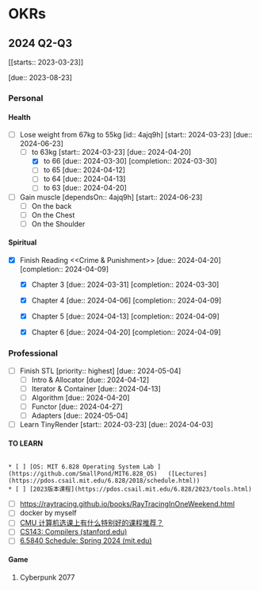 # OKRs

## 2024 Q2-Q3 

[[starts:: 2023-03-23]]

[due:: 2023-08-23]

### Personal

#### Health
- [ ] Lose weight from 67kg to 55kg  [id:: 4ajq9h]  [start:: 2024-03-23]  [due:: 2024-06-23]
	- [ ] to 63kg  [start:: 2024-03-23]  [due:: 2024-04-20]
		- [x] to 66  [due:: 2024-03-30]  [completion:: 2024-03-30]
		- [ ] to 65  [due:: 2024-04-12]
		- [ ] to 64  [due:: 2024-04-13]
		- [ ] to 63  [due:: 2024-04-20]

- [ ] Gain muscle  [dependsOn:: 4ajq9h]  [start:: 2024-06-23]
	- [ ] On the back
	- [ ] On the Chest
	- [ ] On the Shoulder

#### Spiritual
- [x] Finish Reading <<Crime & Punishment>>  [due:: 2024-04-20]  [completion:: 2024-04-09]
	- [x] Chapter 3  [due:: 2024-03-31]  [completion:: 2024-03-30]
	- [x] Chapter 4  [due:: 2024-04-06]  [completion:: 2024-04-09]
	- [x] Chapter 5  [due:: 2024-04-13]  [completion:: 2024-04-09]
	- [x] Chapter 6  [due:: 2024-04-20]  [completion:: 2024-04-09]


### Professional
- [ ] Finish STL  [priority:: highest]  [due:: 2024-05-04]
	- [ ] Intro & Allocator  [due:: 2024-04-12]
	- [ ] Iterator & Container  [due:: 2024-04-13]
	- [ ] Algorithm  [due:: 2024-04-20]
	- [ ] Functor  [due:: 2024-04-27]
	- [ ] Adapters  [due:: 2024-05-04]
- [ ] Learn TinyRender  [start:: 2024-03-23]  [due:: 2024-04-03]

#### TO LEARN
																													* [ ] [OS: MIT 6.828 Operating System Lab ](https://github.com/SmallPond/MIT6.828_OS)   ([Lectures](https://pdos.csail.mit.edu/6.828/2018/schedule.html))
	* [ ] [2023版本课程](https://pdos.csail.mit.edu/6.828/2023/tools.html)
* [ ] https://raytracing.github.io/books/RayTracingInOneWeekend.html
* [ ] docker by myself
* [ ] [CMU 计算机选课上有什么特别好的课程推荐？](https://www.zhihu.com/question/28249230)
* [ ] [CS143: Compilers (stanford.edu)](https://web.stanford.edu/class/cs143/)
* [ ] [6.5840 Schedule: Spring 2024 (mit.edu)](https://pdos.csail.mit.edu/6.824/schedule.html)

#### Game
1. Cyberpunk 2077